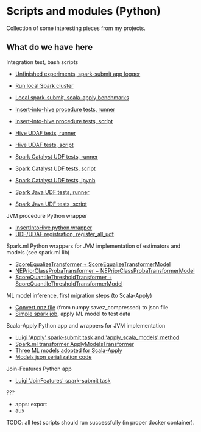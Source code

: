 # Scripts and modules (Python)

Collection of some interesting pieces from my projects.

## What do we have here

Integration test, bash scripts
- [Unfinished experiments, spark-submit app logger](./spark-submit-app-logger/readme.md)

- [Run local Spark cluster](./run-spark-local/run-spark-standalone.sh)
- [Local spark-submit, scala-apply benchmarks](./run-spark-local/spark-submit-scala-apply-test.sh)

- [Insert-into-hive procedure tests, runner](./run-spark-local/spark-submit-writer-test.sh)
- [Insert-into-hive procedure tests, script](./run-spark-local/writer_test.py)

- [Hive UDAF tests, runner](./run-spark-local/spark-submit-hive-udaf-test.sh)
- [Hive UDAF tests, script](./run-spark-local/hive_udaf_test.py)

- [Spark Catalyst UDF tests, runner](./run-spark-local/spark-submit-catalyst-udf-test.sh)
- [Spark Catalyst UDF tests, script](./run-spark-local/catalyst_udf_test.py)
- [Spark Catalyst UDF tests, ipynb](./run-spark-local/catalyst_udf_test.ipynb)

- [Spark Java UDF tests, runner](./run-spark-local/spark-submit-java-udf-test.sh)
- [Spark Java UDF tests, script](./run-spark-local/java_udf_test.py)

JVM procedure Python wrapper
- [InsertIntoHive python wrapper](luigi-pyspark-apps/spark_utils.py#insert_into_hive)
- [UDF/UDAF registration, register_all_udf](luigi-pyspark-apps/spark_utils.py#register_all_udf)

Spark.ml Python wrappers for JVM implementation of estimators and models (see spark.ml lib)
- [ScoreEqualizeTransformer + ScoreEqualizeTransformerModel](spark_ml/postprocessing.py#ScoreEqualizeTransformer)
- [NEPriorClassProbaTransformer + NEPriorClassProbaTransformerModel](spark_ml/postprocessing.py#NEPriorClassProbaTransformer)
- [ScoreQuantileThresholdTransformer + ScoreQuantileThresholdTransformerModel](spark_ml/postprocessing.py#ScoreQuantileThresholdTransformer)

ML model inference, first migration steps (to Scala-Apply)
- [Convert npz file](./simple-pyspark-apps/npz_to_json.py) (from numpy.savez_compressed) to json file
- [Simple spark job](./simple-pyspark-apps/score_audience.py), apply ML model to test data

Scala-Apply Python app and wrappers for JVM implementation
- [Luigi 'Apply' spark-submit task and 'apply_scala_models' method](luigi-pyspark-apps/scala_apply/apply_task.py#apply_scala_models)
- [Spark.ml transformer ApplyModelsTransformer](luigi-pyspark-apps/scala_apply/apply_models_transformer.py#ApplyModelsTransformer)
- [Three ML models adopted for Scala-Apply](luigi-pyspark-apps/scala_apply/ml_models_binary_rank.py)
- [Models json serialization code](luigi-pyspark-apps/scala_apply/sa_repr.py)

Join-Features Python app
- [Luigi 'JoinFeatures' spark-submit task](./luigi-pyspark-apps/join_features/app.py)

???

- apps: export
- aux

TODO: all test scripts should run successfully (in proper docker container).
